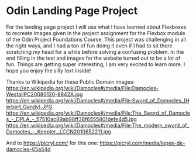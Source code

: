 # Odin Landing Page Project

For the landing page project I will use what I have learned about Flexboxes to recreate images given in the project assignment for the Flexbox module of the Odin Project Foundations Course. This project was challenging in all the right ways, and I had a ton of fun doing it even if I had to sit there scratching my head for a while before solving a confusing problem. In the end filling in the text and images for the website turned out to be a lot of fun. Things are getting super interesting, I am very excited to learn more. I hope you enjoy the silly text inside!

Thanks to Wikipedia for these Public Domain images:
https://en.wikipedia.org/wiki/Damocles#/media/File:Damocles-WestallPC20080120-8842A.jpg
https://en.wikipedia.org/wiki/Damocles#/media/File:Sword_of_Damocles_(Herbert_Gandy).JPG
https://en.wikipedia.org/wiki/Damocles#/media/File:The_Sword_of_Damocles_-_DPLA_-_57510ac89ab98ff38f6555801defe4d5.jpg
https://en.wikipedia.org/wiki/Damocles#/media/File:The_modern_sword_of_Damocles_-_Keppler._LCCN2010652211.jpg

And to https://picryl.com/ for this one:
https://picryl.com/media/lepee-de-damocles-05a54d